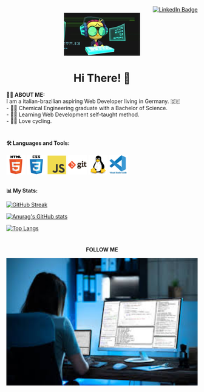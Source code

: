  <div id="badges" align="right">
  <a target="_blank" href="https://www.linkedin.com/in/jessica-z-941379212">
    <img src="https://img.shields.io/badge/LinkedIn-blue?style=for-the-badge&logo=linkedin&logoColor=white" alt="LinkedIn Badge"/>
  </a>
  </div>
<div id="header" align="center">
  <img src="https://raw.githubusercontent.com/Zarinha/Zarinha/main/images/giphy.webp" width="200">
  <h1><strong>Hi There!</strong> 👋 </h1>
</div>
  
  <strong>:woman_technologist: ABOUT ME:</strong><br>
   I am a italian-brazilian aspiring Web Developer living in Germany. 🇩🇪 <br>
    - 👩‍🔬 Chemical Engineering graduate with a Bachelor of Science.<br>
    - 👩‍🎓 Learning Web Development self-taught method. <br>
    - 🚴‍♀️ Love cycling.
<h1></h1>
<h4>
🛠️ Languages and Tools:</h4>
<div>
<img src="https://raw.githubusercontent.com/Zarinha/Zarinha/7c44090a278e43b7946ed70634d4afaba2759f94/images/html5-original-wordmark.svg" width=50>
  <img src="https://raw.githubusercontent.com/Zarinha/Zarinha/d18bd97225db675d4b074d1f116a48d81b2bbdfa/images/css3-original-wordmark%20(1).svg" width=50>
  <img src="https://raw.githubusercontent.com/Zarinha/Zarinha/d18bd97225db675d4b074d1f116a48d81b2bbdfa/images/javascript-original.svg" width=50>
  <img src="https://raw.githubusercontent.com/Zarinha/Zarinha/d18bd97225db675d4b074d1f116a48d81b2bbdfa/images/git-original-wordmark.svg" width=50>
  <img src="https://raw.githubusercontent.com/Zarinha/Zarinha/d18bd97225db675d4b074d1f116a48d81b2bbdfa/images/linux-original.svg" width=50>
    <img src="https://raw.githubusercontent.com/Zarinha/Zarinha/d18bd97225db675d4b074d1f116a48d81b2bbdfa/images/vscode-original-wordmark.svg" width=50>
  </div>
  <div>
<h2></h2>
  <strong> 📊 My Stats:</strong>
 
[![GitHub Streak](http://github-readme-streak-stats.herokuapp.com?user=Zarinha&theme=bear&date_format=M%20j%5B%2C%20Y%5D)](https://git.io/streak-stats)
 
 
[![Anurag's GitHub stats](https://github-readme-stats.vercel.app/api?username=zarinha&theme=bear&date_format=M%20j%5B%2C%20Y%5D)](https://github.com/anuraghazra/github-readme-stats)
  
[![Top Langs](https://github-readme-stats.vercel.app/api/top-langs/?username=zarinha&layout=default&theme=bear&date_format=M%20j%5B%2C%20Y%5D)](https://github.com/anuraghazra/github-readme-stats)
    
 </div>

<h1></h1>
<div id="footer" align="center">
 <p><strong> <a input type="submit" name="commit" value="Follow" class="btn btn-block" title="Follow Zarinha" aria-label="Follow Zarinha" data-hydro-click="{&quot;event_type&quot;:&quot;user_profile.click&quot;,&quot;payload&quot;:{&quot;profile_user_id&quot;:100753264,&quot;target&quot;:&quot;FOLLOW_BUTTON&quot;,&quot;user_id&quot;:104423004,&quot;originating_url&quot;:&quot;https://github.com/Zarinha&quot;}}" data-hydro-click-hmac="d98065b311c5789d745ea7470dafcaee3c59054811287bdb91fd5f550449cd07" data-disable-with="Follow"> FOLLOW ME</strong></a></p>
 <img src="https://github.com/Zarinha/Zarinha/blob/main/images/images.jpeg?raw=true" alt="coding woman" width=600>

